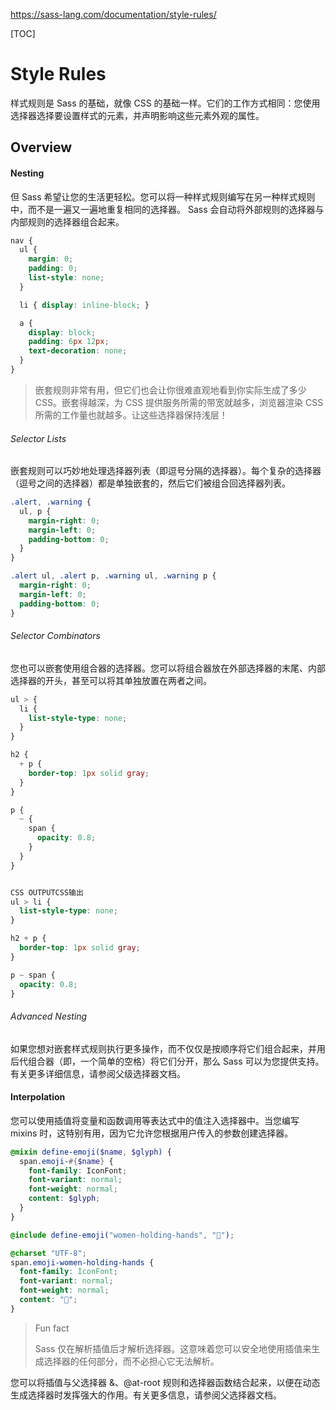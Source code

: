 https://sass-lang.com/documentation/style-rules/

[TOC]

# Style Rules

样式规则是 Sass 的基础，就像 CSS 的基础一样。它们的工作方式相同：您使用选择器选择要设置样式的元素，并声明影响这些元素外观的属性。

## Overview

#### Nesting

但 Sass 希望让您的生活更轻松。您可以将一种样式规则编写在另一种样式规则中，而不是一遍又一遍地重复相同的选择器。 Sass 会自动将外部规则的选择器与内部规则的选择器组合起来。

```scss
nav {
  ul {
    margin: 0;
    padding: 0;
    list-style: none;
  }

  li { display: inline-block; }

  a {
    display: block;
    padding: 6px 12px;
    text-decoration: none;
  }
}
```

> 嵌套规则非常有用，但它们也会让你很难直观地看到你实际生成了多少 CSS。嵌套得越深，为 CSS 提供服务所需的带宽就越多，浏览器渲染 CSS 所需的工作量也就越多。让这些选择器保持浅层！

###### Selector Lists

嵌套规则可以巧妙地处理选择器列表（即逗号分隔的选择器）。每个复杂的选择器（逗号之间的选择器）都是单独嵌套的，然后它们被组合回选择器列表。

```scss
.alert, .warning {
  ul, p {
    margin-right: 0;
    margin-left: 0;
    padding-bottom: 0;
  }
}
```

```css
.alert ul, .alert p, .warning ul, .warning p {
  margin-right: 0;
  margin-left: 0;
  padding-bottom: 0;
}
```

###### Selector Combinators

您也可以嵌套使用组合器的选择器。您可以将组合器放在外部选择器的末尾、内部选择器的开头，甚至可以将其单独放置在两者之间。

```scss
ul > {
  li {
    list-style-type: none;
  }
}

h2 {
  + p {
    border-top: 1px solid gray;
  }
}

p {
  ~ {
    span {
      opacity: 0.8;
    }
  }
}
```

```css

CSS OUTPUTCSS输出
ul > li {
  list-style-type: none;
}

h2 + p {
  border-top: 1px solid gray;
}

p ~ span {
  opacity: 0.8;
}
```

###### Advanced Nesting

如果您想对嵌套样式规则执行更多操作，而不仅仅是按顺序将它们组合起来，并用后代组合器（即，一个简单的空格）将它们分开，那么 Sass 可以为您提供支持。有关更多详细信息，请参阅父级选择器文档。

#### Interpolation

您可以使用插值将变量和函数调用等表达式中的值注入选择器中。当您编写 mixins 时，这特别有用，因为它允许您根据用户传入的参数创建选择器。

```scss
@mixin define-emoji($name, $glyph) {
  span.emoji-#{$name} {
    font-family: IconFont;
    font-variant: normal;
    font-weight: normal;
    content: $glyph;
  }
}

@include define-emoji("women-holding-hands", "👭");
```

```css
@charset "UTF-8";
span.emoji-women-holding-hands {
  font-family: IconFont;
  font-variant: normal;
  font-weight: normal;
  content: "👭";
}
```

> Fun fact
>
> Sass 仅在解析插值后才解析选择器。这意味着您可以安全地使用插值来生成选择器的任何部分，而不必担心它无法解析。

您可以将插值与父选择器 &、@at-root 规则和选择器函数结合起来，以便在动态生成选择器时发挥强大的作用。有关更多信息，请参阅父选择器文档。
